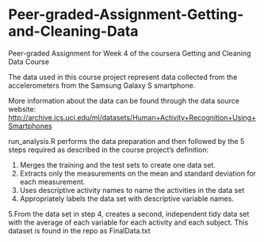 # Peer-graded-Assignment-Getting-and-Cleaning-Data
Peer-graded Assignment for Week 4 of the coursera Getting and Cleaning Data Course

The data used in this course project represent data collected from the accelerometers from the Samsung Galaxy S smartphone.

More information about the data can be found through the data source website: http://archive.ics.uci.edu/ml/datasets/Human+Activity+Recognition+Using+Smartphones

run_analysis.R performs the data preparation and then followed by the 5 steps required as described in the course project’s definition:
1. Merges the training and the test sets to create one data set.
2. Extracts only the measurements on the mean and standard deviation for each measurement.
3. Uses descriptive activity names to name the activities in the data set
4. Appropriately labels the data set with descriptive variable names.

5.From the data set in step 4, creates a second, independent tidy data set with the average of each variable for each activity and each subject. This dataset is found in the repo as FinalData.txt
